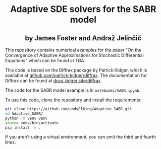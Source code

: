 <h1 align='center'>Adaptive SDE solvers for the SABR model</h1>
<h2 align='center'>by James Foster and Andraž Jelinčič</h2>

This repository contains numerical examples for the paper "On the Convergence of Adaptive Approximations for Stochastic Differential Equations" which can be found at TBA.

This code is based on the Diffrax package by Patrick Kidger, which is available at [github.com/patrick-kidger/diffrax](https://github.com/patrick-kidger/diffrax).
The documentation for Diffrax can be found at [docs.kidger.site/diffrax](https://docs.kidger.site/diffrax).

The code for the SABR model example is in `notebooks/SABR.ipynb`.

To use this code, clone the repository and install the requirements:

```bash
git clone https://github.com/andyElking/Adaptive_SABR.git
cd Adaptive_SABR/
python -m venv venv
source venv/bin/activate
pip install -e .
```
If you aren't using a virtual environment, you can omit the third and fourth lines.
